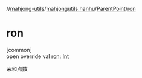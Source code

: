 //[mahjong-utils](../../../index.md)/[mahjongutils.hanhu](../index.md)/[ParentPoint](index.md)/[ron](ron.md)

# ron

[common]\
open override val [ron](ron.md): [Int](https://kotlinlang.org/api/latest/jvm/stdlib/kotlin/-int/index.html)

荣和点数

